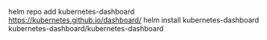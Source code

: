 helm repo add kubernetes-dashboard https://kubernetes.github.io/dashboard/
helm install kubernetes-dashboard kubernetes-dashboard/kubernetes-dashboard
